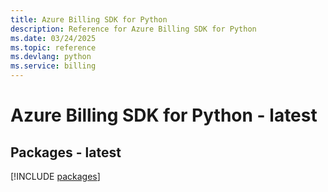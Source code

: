 ```yaml
---
title: Azure Billing SDK for Python
description: Reference for Azure Billing SDK for Python
ms.date: 03/24/2025
ms.topic: reference
ms.devlang: python
ms.service: billing
---
```

# Azure Billing SDK for Python - latest
## Packages - latest
[!INCLUDE [packages](billing-index.md)]